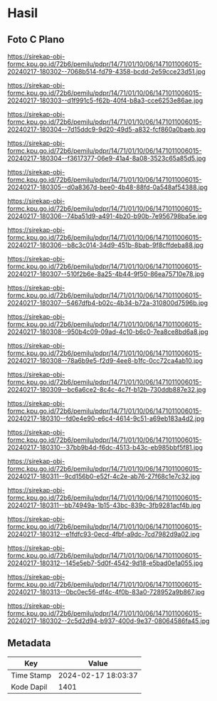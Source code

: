 # Hasil

## Foto C Plano

https://sirekap-obj-formc.kpu.go.id/72b6/pemilu/pdpr/14/71/01/10/06/1471011006015-20240217-180302--7068b514-fd79-4358-bcdd-2e59cce23d51.jpg

https://sirekap-obj-formc.kpu.go.id/72b6/pemilu/pdpr/14/71/01/10/06/1471011006015-20240217-180303--d1f991c5-f62b-40f4-b8a3-cce6253e86ae.jpg

https://sirekap-obj-formc.kpu.go.id/72b6/pemilu/pdpr/14/71/01/10/06/1471011006015-20240217-180304--7d15ddc9-9d20-49d5-a832-fcf860a0baeb.jpg

https://sirekap-obj-formc.kpu.go.id/72b6/pemilu/pdpr/14/71/01/10/06/1471011006015-20240217-180304--f3617377-06e9-41a4-8a08-3523c65a85d5.jpg

https://sirekap-obj-formc.kpu.go.id/72b6/pemilu/pdpr/14/71/01/10/06/1471011006015-20240217-180305--d0a8367d-bee0-4b48-88fd-0a548af54388.jpg

https://sirekap-obj-formc.kpu.go.id/72b6/pemilu/pdpr/14/71/01/10/06/1471011006015-20240217-180306--74ba51d9-a491-4b20-b90b-7e956798ba5e.jpg

https://sirekap-obj-formc.kpu.go.id/72b6/pemilu/pdpr/14/71/01/10/06/1471011006015-20240217-180306--b8c3c014-34d9-451b-8bab-9f8cffdeba88.jpg

https://sirekap-obj-formc.kpu.go.id/72b6/pemilu/pdpr/14/71/01/10/06/1471011006015-20240217-180307--510f2b6e-8a25-4b44-9f50-86ea75710e78.jpg

https://sirekap-obj-formc.kpu.go.id/72b6/pemilu/pdpr/14/71/01/10/06/1471011006015-20240217-180307--5467dfb4-b02c-4b34-b72a-310800d7596b.jpg

https://sirekap-obj-formc.kpu.go.id/72b6/pemilu/pdpr/14/71/01/10/06/1471011006015-20240217-180308--950b4c09-09ad-4c10-b6c0-7ea8ce8bd6a8.jpg

https://sirekap-obj-formc.kpu.go.id/72b6/pemilu/pdpr/14/71/01/10/06/1471011006015-20240217-180308--78a6b9e5-f2d9-4ee8-b1fc-0cc72ca4ab10.jpg

https://sirekap-obj-formc.kpu.go.id/72b6/pemilu/pdpr/14/71/01/10/06/1471011006015-20240217-180309--bc6a6ce2-8c4c-4c7f-b12b-730ddb887e32.jpg

https://sirekap-obj-formc.kpu.go.id/72b6/pemilu/pdpr/14/71/01/10/06/1471011006015-20240217-180310--fd0e4e90-e6c4-4614-9c51-a69eb183a4d2.jpg

https://sirekap-obj-formc.kpu.go.id/72b6/pemilu/pdpr/14/71/01/10/06/1471011006015-20240217-180310--37bb9b4d-f6dc-4513-b43c-eb985bbf5f81.jpg

https://sirekap-obj-formc.kpu.go.id/72b6/pemilu/pdpr/14/71/01/10/06/1471011006015-20240217-180311--9cd156b0-e52f-4c2e-ab76-27f68c1e7c32.jpg

https://sirekap-obj-formc.kpu.go.id/72b6/pemilu/pdpr/14/71/01/10/06/1471011006015-20240217-180311--bb74949a-1b15-43bc-839c-3fb9281acf4b.jpg

https://sirekap-obj-formc.kpu.go.id/72b6/pemilu/pdpr/14/71/01/10/06/1471011006015-20240217-180312--e1fdfc93-0ecd-4fbf-a9dc-7cd7982d9a02.jpg

https://sirekap-obj-formc.kpu.go.id/72b6/pemilu/pdpr/14/71/01/10/06/1471011006015-20240217-180312--145e5eb7-5d0f-4542-9d18-e5bad0e1a055.jpg

https://sirekap-obj-formc.kpu.go.id/72b6/pemilu/pdpr/14/71/01/10/06/1471011006015-20240217-180313--0bc0ec56-df4c-4f0b-83a0-728952a9b867.jpg

https://sirekap-obj-formc.kpu.go.id/72b6/pemilu/pdpr/14/71/01/10/06/1471011006015-20240217-180302--2c5d2d94-b937-400d-9e37-08064586fa45.jpg


## Metadata

| Key        | Value               |
| ---------- | ------------------- |
| Time Stamp | 2024-02-17 18:03:37 |
| Kode Dapil | 1401                |



